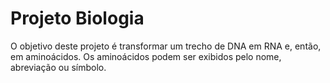# Projeto Biologia
O objetivo deste projeto é transformar um trecho de DNA em RNA e, então, em aminoácidos. Os aminoácidos podem ser exibidos pelo nome, abreviação ou símbolo.

